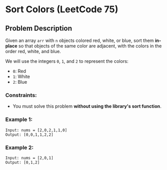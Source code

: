 # Sort Colors (LeetCode 75)

## Problem Description

Given an array `arr` with `n` objects colored red, white, or blue, sort them **in-place** so that objects of the same color are adjacent, with the colors in the order red, white, and blue.

We will use the integers `0`, `1`, and `2` to represent the colors:
- `0`: Red
- `1`: White
- `2`: Blue

### Constraints:
- You must solve this problem **without using the library's sort function**.

### Example 1:
    Input: nums = [2,0,2,1,1,0]
    Output: [0,0,1,1,2,2]

### Example 2:
    Input: nums = [2,0,1]
    Output: [0,1,2]

